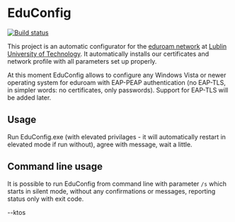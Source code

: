 EduConfig
=========

[![Build status](https://ci.appveyor.com/api/projects/status/3nbi23psd3i7ofd5?svg=true)](https://ci.appveyor.com/project/ktos/educonfig)

This project is an automatic configurator for the [eduroam network](http://eduroam.pollub.pl) at [Lublin University of Technology](http://pollub.pl). It automatically installs our certificates and network profile with all parameters set up properly.

At this moment EduConfig allows to configure any Windows Vista or newer operating system for eduroam with EAP-PEAP authentication (no EAP-TLS, in simpler words: no certificates, only passwords). Support for EAP-TLS will be added later.

## Usage

Run EduConfig.exe (with elevated privilages - it will automatically restart in elevated mode if run without), agree with message, wait a little.

## Command line usage

It is possible to run EduConfig from command line with parameter `/s` which starts in silent mode, without any confirmations or messages, reporting status only with exit code.

--ktos
